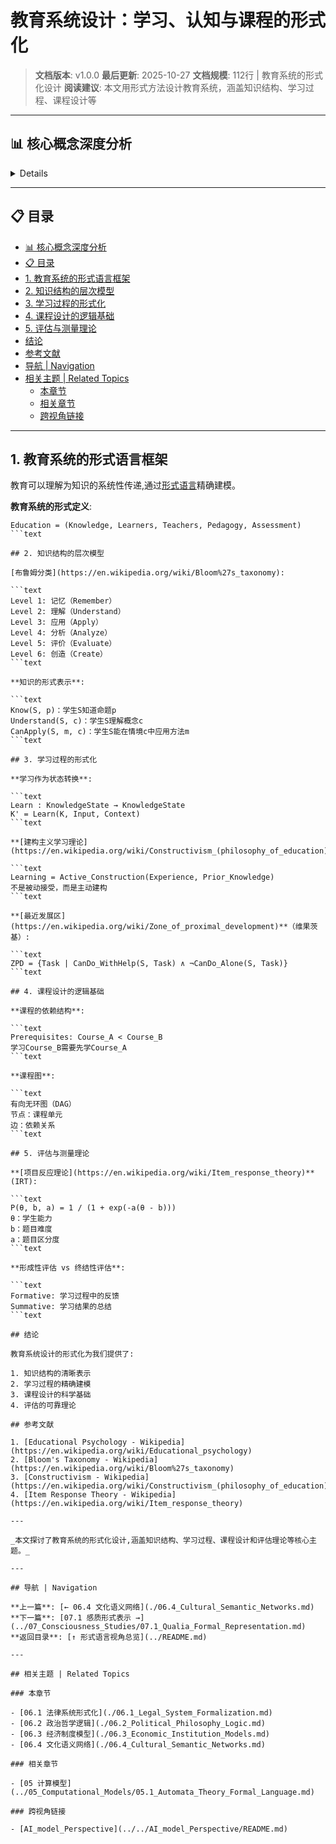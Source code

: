 # 教育系统设计：学习、认知与课程的形式化

> **文档版本**: v1.0.0
> **最后更新**: 2025-10-27
> **文档规模**: 112行 | 教育系统的形式化设计
> **阅读建议**: 本文用形式方法设计教育系统，涵盖知识结构、学习过程、课程设计等

---

## 📊 核心概念深度分析

<details>
<parameter name="summary"><b>🎓📚 点击展开：教育系统设计核心洞察</b></summary>

**终极洞察**: 教育=知识传递的形式化系统。核心理论：①Bloom认知层次：记忆→理解→应用→分析→综合→评价②建构主义（Piaget/Vygotsky）：知识=主动建构、最近发展区ZPD、脚手架scaffolding③教学设计（ADDIE）：分析→设计→开发→实施→评估④知识空间理论（Knowledge Space Theory）：知识=偏序集、学习路径=拓扑排序⑤掌握学习（Mastery Learning）：标准+反馈+矫正。形式化：Education = (Knowledge, Learners, Teachers, Pedagogy, Assessment)、学习=状态转移K_t→K_{t+1}。技术应用：①智能教学系统（ITS）：知识追踪、自适应学习②MOOC：可汗学院、Coursera、个性化推荐③AI辅导：Socratic对话、知识图谱④VR/AR：沉浸式学习、虚拟实验室。评估：形成性vs总结性、标准参照vs常模参照、IRT项目反应理论。未来：AI教师、脑机接口学习、元学习。关键：教育非灌输，而是引导构建知识结构。

</details>

---

## 📋 目录

- [📊 核心概念深度分析](#-核心概念深度分析)
- [📋 目录](#-目录)
- [1. 教育系统的形式语言框架](#1-教育系统的形式语言框架)
- [2. 知识结构的层次模型](#2-知识结构的层次模型)
- [3. 学习过程的形式化](#3-学习过程的形式化)
- [4. 课程设计的逻辑基础](#4-课程设计的逻辑基础)
- [5. 评估与测量理论](#5-评估与测量理论)
- [结论](#结论)
- [参考文献](#参考文献)
- [导航 | Navigation](#导航--navigation)
- [相关主题 | Related Topics](#相关主题--related-topics)
  - [本章节](#本章节)
  - [相关章节](#相关章节)
  - [跨视角链接](#跨视角链接)

---

## 1. 教育系统的形式语言框架

教育可以理解为知识的系统性传递,通过[形式语言](https://en.wikipedia.org/wiki/Formal_language)精确建模。

**教育系统的形式定义**:

```text
Education = (Knowledge, Learners, Teachers, Pedagogy, Assessment)
```text

## 2. 知识结构的层次模型

[布鲁姆分类](https://en.wikipedia.org/wiki/Bloom%27s_taxonomy):

```text
Level 1: 记忆（Remember）
Level 2: 理解（Understand）
Level 3: 应用（Apply）
Level 4: 分析（Analyze）
Level 5: 评价（Evaluate）
Level 6: 创造（Create）
```text

**知识的形式表示**:

```text
Know(S, p)：学生S知道命题p
Understand(S, c)：学生S理解概念c
CanApply(S, m, c)：学生S能在情境c中应用方法m
```text

## 3. 学习过程的形式化

**学习作为状态转换**:

```text
Learn : KnowledgeState → KnowledgeState
K' = Learn(K, Input, Context)
```text

**[建构主义学习理论](https://en.wikipedia.org/wiki/Constructivism_(philosophy_of_education))**:

```text
Learning = Active_Construction(Experience, Prior_Knowledge)
不是被动接受，而是主动建构
```text

**[最近发展区](https://en.wikipedia.org/wiki/Zone_of_proximal_development)**（维果茨基）:

```text
ZPD = {Task | CanDo_WithHelp(S, Task) ∧ ¬CanDo_Alone(S, Task)}
```text

## 4. 课程设计的逻辑基础

**课程的依赖结构**:

```text
Prerequisites: Course_A < Course_B
学习Course_B需要先学Course_A
```text

**课程图**:

```text
有向无环图（DAG）
节点：课程单元
边：依赖关系
```text

## 5. 评估与测量理论

**[项目反应理论](https://en.wikipedia.org/wiki/Item_response_theory)**(IRT):

```text
P(θ, b, a) = 1 / (1 + exp(-a(θ - b)))
θ：学生能力
b：题目难度
a：题目区分度
```text

**形成性评估 vs 终结性评估**:

```text
Formative: 学习过程中的反馈
Summative: 学习结果的总结
```text

## 结论

教育系统设计的形式化为我们提供了:

1. 知识结构的清晰表示
2. 学习过程的精确建模
3. 课程设计的科学基础
4. 评估的可靠理论

## 参考文献

1. [Educational Psychology - Wikipedia](https://en.wikipedia.org/wiki/Educational_psychology)
2. [Bloom's Taxonomy - Wikipedia](https://en.wikipedia.org/wiki/Bloom%27s_taxonomy)
3. [Constructivism - Wikipedia](https://en.wikipedia.org/wiki/Constructivism_(philosophy_of_education))
4. [Item Response Theory - Wikipedia](https://en.wikipedia.org/wiki/Item_response_theory)

---

_本文探讨了教育系统的形式化设计,涵盖知识结构、学习过程、课程设计和评估理论等核心主题。_

---

## 导航 | Navigation

**上一篇**: [← 06.4 文化语义网络](./06.4_Cultural_Semantic_Networks.md)
**下一篇**: [07.1 感质形式表示 →](../07_Consciousness_Studies/07.1_Qualia_Formal_Representation.md)
**返回目录**: [↑ 形式语言视角总览](../README.md)

---

## 相关主题 | Related Topics

### 本章节

- [06.1 法律系统形式化](./06.1_Legal_System_Formalization.md)
- [06.2 政治哲学逻辑](./06.2_Political_Philosophy_Logic.md)
- [06.3 经济制度模型](./06.3_Economic_Institution_Models.md)
- [06.4 文化语义网络](./06.4_Cultural_Semantic_Networks.md)

### 相关章节

- [05 计算模型](../05_Computational_Models/05.1_Automata_Theory_Formal_Language.md)

### 跨视角链接

- [AI_model_Perspective](../../AI_model_Perspective/README.md)
